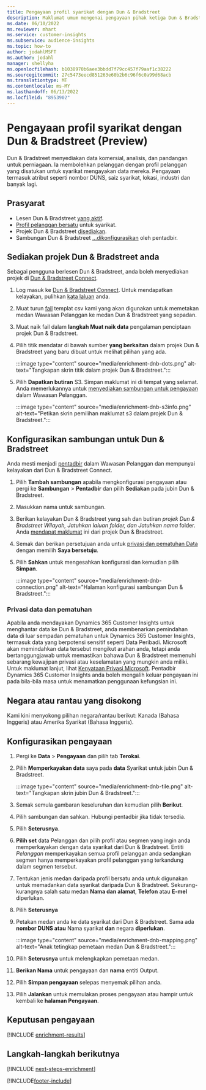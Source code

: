```yaml
---
title: Pengayaan profil syarikat dengan Dun & Bradstreet
description: Maklumat umum mengenai pengayaan pihak ketiga Dun & Bradstreet.
ms.date: 06/10/2022
ms.reviewer: mhart
ms.service: customer-insights
ms.subservice: audience-insights
ms.topic: how-to
author: jodahlMSFT
ms.author: jodahl
manager: shellyha
ms.openlocfilehash: b1038970b6aee3bbdd7f79cc457f79aaf1c38222
ms.sourcegitcommit: 27c5473eecd851263e60b2b6c96f6c0a99d68acb
ms.translationtype: MT
ms.contentlocale: ms-MY
ms.lasthandoff: 06/13/2022
ms.locfileid: "8953902"
---
```

# <a name="enrichment-of-company-profiles-with-dun--bradstreet-preview"></a>Pengayaan profil syarikat dengan Dun & Bradstreet (Preview)

Dun & Bradstreet menyediakan data komersial, analisis, dan pandangan untuk perniagaan. Ia membolehkan pelanggan dengan profil pelanggan yang disatukan untuk syarikat mengayakan data mereka. Pengayaan termasuk atribut seperti nombor DUNS, saiz syarikat, lokasi, industri dan banyak lagi.

## <a name="prerequisites"></a>Prasyarat

- Lesen Dun & Bradstreet [yang aktif](https://www.dnb.com/marketing/media/give-your-data-a-boost.html?source=microsoft_audience_insights).
- [Profil pelanggan bersatu](customer-profiles.md) untuk syarikat.
- Projek Dun & Bradstreet [disediakan](#set-up-your-dun--bradstreet-project).
- Sambungan Dun & Bradstreet [...](connections.md)[dikonfigurasikan](#configure-a-connection-for-dun--bradstreet) oleh pentadbir.

## <a name="set-up-your-dun--bradstreet-project"></a>Sediakan projek Dun & Bradstreet anda

Sebagai pengguna berlesen Dun & Bradstreet, anda boleh menyediakan projek di [Dun & Bradstreet Connect](https://connect.dnb.com?lead_source=microsoft_audienceinsights).

1. Log masuk ke [Dun & Bradstreet Connect](https://connect.dnb.com?lead_source=microsoft_audienceinsights). Untuk mendapatkan kelayakan, pulihkan [kata laluan](https://sso.dnb.com/signin/forgot-password?lead_source=microsoft_audienceinsights) anda.

1. Muat turun [fail](https://c360devenrichment.blob.core.windows.net/mapping/DnBCIdatamapping.csv) templat csv kami yang akan digunakan untuk memetakan medan Wawasan Pelanggan ke medan Dun & Bradstreet yang sepadan.

1. Muat naik fail dalam **langkah Muat naik data** pengalaman penciptaan projek Dun & Bradstreet.

1. Pilih titik mendatar di bawah sumber **yang berkaitan** dalam projek Dun & Bradstreet yang baru dibuat untuk melihat pilihan yang ada.

   :::image type="content" source="media/enrichment-dnb-dots.png" alt-text="Tangkapan skrin titik dalam projek Dun & Bradstreet.":::

1. Pilih **Dapatkan butiran** S3. Simpan maklumat ini di tempat yang selamat. Anda memerlukannya untuk [menyediakan sambungan untuk pengayaan](#configure-a-connection-for-dun--bradstreet) dalam Wawasan Pelanggan.

   :::image type="content" source="media/enrichment-dnb-s3info.png" alt-text="Petikan skrin pemilihan maklumat s3 dalam projek Dun & Bradstreet.":::

## <a name="configure-a-connection-for-dun--bradstreet"></a>Konfigurasikan sambungan untuk Dun & Bradstreet

Anda mesti menjadi [pentadbir](permissions.md#admin) dalam Wawasan Pelanggan dan mempunyai kelayakan dari Dun & Bradstreet Connect.

1. Pilih **Tambah sambungan** apabila mengkonfigurasi pengayaan atau pergi ke **Sambungan** > **Pentadbir** dan pilih **Sediakan** pada jubin Dun & Bradstreet.

1. Masukkan nama untuk sambungan.

1. Berikan kelayakan Dun & Bradstreet yang sah dan butiran *projek Dun & Bradstreet Wilayah, Jatuhkan laluan folder, dan Jatuhkan nama* folder. Anda [mendapat maklumat](#set-up-your-dun--bradstreet-project) ini dari projek Dun & Bradstreet.

1. Semak dan berikan persetujuan anda untuk [privasi dan pematuhan Data](#data-privacy-and-compliance) dengan memilih **Saya bersetuju**.

1. Pilih **Sahkan** untuk mengesahkan konfigurasi dan kemudian pilih **Simpan**.

   :::image type="content" source="media/enrichment-dnb-connection.png" alt-text="Halaman konfigurasi sambungan Dun & Bradstreet.":::

### <a name="data-privacy-and-compliance"></a>Privasi data dan pematuhan

Apabila anda mendayakan Dynamics 365 Customer Insights untuk menghantar data ke Dun & Bradstreet, anda membenarkan pemindahan data di luar sempadan pematuhan untuk Dynamics 365 Customer Insights, termasuk data yang berpotensi sensitif seperti Data Peribadi. Microsoft akan memindahkan data tersebut mengikut arahan anda, tetapi anda bertanggungjawab untuk memastikan bahawa Dun & Bradstreet memenuhi sebarang kewajipan privasi atau keselamatan yang mungkin anda miliki. Untuk maklumat lanjut, lihat [Kenyataan Privasi Microsoft](https://go.microsoft.com/fwlink/?linkid=396732).
Pentadbir Dynamics 365 Customer Insights anda boleh mengalih keluar pengayaan ini pada bila-bila masa untuk menamatkan penggunaan kefungsian ini.

## <a name="supported-countries-or-regions"></a>Negara atau rantau yang disokong

Kami kini menyokong pilihan negara/rantau berikut: Kanada (Bahasa Inggeris) atau Amerika Syarikat (Bahasa Inggeris).

## <a name="configure-the-enrichment"></a>Konfigurasikan pengayaan

1. Pergi ke **Data** > **Pengayaan** dan pilih tab **Terokai**.

1. Pilih **Memperkayakan data** saya pada **data** Syarikat untuk jubin Dun & Bradstreet.

   :::image type="content" source="media/enrichment-dnb-tile.png" alt-text="Tangkapan skrin jubin Dun & Bradstreet.":::

1. Semak semula gambaran keseluruhan dan kemudian pilih **Berikut**.

1. Pilih sambungan dan sahkan. Hubungi pentadbir jika tidak tersedia.

1. Pilih **Seterusnya**.

1. **Pilih set** data Pelanggan dan pilih profil atau segmen yang ingin anda memperkayakan dengan data syarikat dari Dun & Bradstreet. Entiti *Pelanggan* memperkayakan semua profil pelanggan anda sedangkan segmen hanya memperkayakan profil pelanggan yang terkandung dalam segmen tersebut.

1. Tentukan jenis medan daripada profil bersatu anda untuk digunakan untuk memadankan data syarikat daripada Dun & Bradstreet. Sekurang-kurangnya salah satu medan **Nama dan alamat**, **Telefon** atau **E-mel** diperlukan.

1. Pilih **Seterusnya**

1. Petakan medan anda ke data syarikat dari Dun & Bradstreet. Sama ada **nombor DUNS atau** Nama syarikat **dan** negara **diperlukan**.

      :::image type="content" source="media/enrichment-dnb-mapping.png" alt-text="Anak tetingkap pemetaan medan Dun & Bradstreet.":::

1. Pilih **Seterusnya** untuk melengkapkan pemetaan medan.

1. **Berikan Nama** untuk pengayaan dan **nama** entiti Output.

1. Pilih **Simpan pengayaan** selepas menyemak pilihan anda.

1. Pilih **Jalankan** untuk memulakan proses pengayaan atau hampir untuk kembali ke **halaman Pengayaan**.

## <a name="enrichment-results"></a>Keputusan pengayaan

[!INCLUDE [enrichment-results](includes/enrichment-results.md)]

## <a name="next-steps"></a>Langkah-langkah berikutnya

[!INCLUDE [next-steps-enrichment](includes/next-steps-enrichment.md)]

[!INCLUDE[footer-include](includes/footer-banner.md)]
